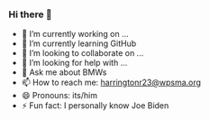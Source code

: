 ### Hi there 👋

- 🔭 I’m currently working on ...
- 🌱 I’m currently learning GitHub
- 👯 I’m looking to collaborate on ...
- 🤔 I’m looking for help with ...
- 💬 Ask me about BMWs
- 📫 How to reach me: harringtonr23@wpsma.org
- 😄 Pronouns: its/him
- ⚡ Fun fact: I personally know Joe Biden

